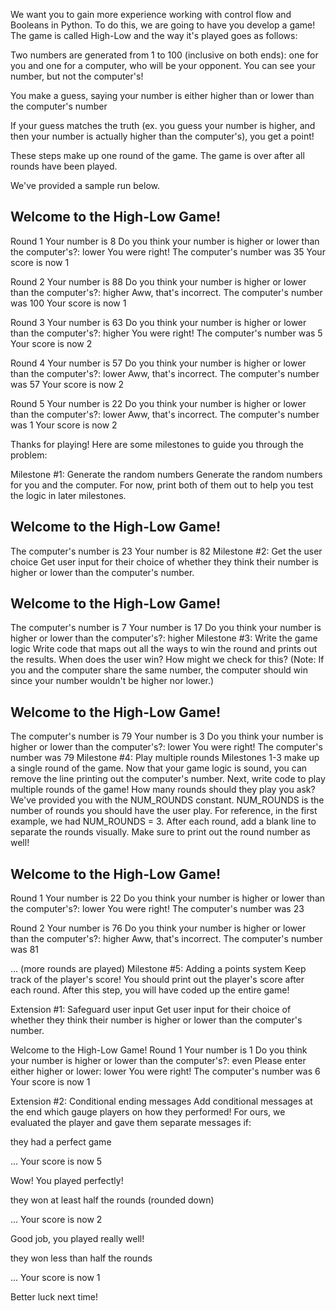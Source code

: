 We want you to gain more experience working with control flow and Booleans in Python. To do this, we are going to have you develop a game! The game is called High-Low and the way it's played goes as follows:

Two numbers are generated from 1 to 100 (inclusive on both ends): one for you and one for a computer, who will be your opponent. You can see your number, but not the computer's!

You make a guess, saying your number is either higher than or lower than the computer's number

If your guess matches the truth (ex. you guess your number is higher, and then your number is actually higher than the computer's), you get a point!

These steps make up one round of the game. The game is over after all rounds have been played.

We've provided a sample run below.

## Welcome to the High-Low Game!

Round 1
Your number is 8
Do you think your number is higher or lower than the computer's?: lower
You were right! The computer's number was 35
Your score is now 1

Round 2
Your number is 88
Do you think your number is higher or lower than the computer's?: higher
Aww, that's incorrect. The computer's number was 100
Your score is now 1

Round 3
Your number is 63
Do you think your number is higher or lower than the computer's?: higher
You were right! The computer's number was 5
Your score is now 2

Round 4
Your number is 57
Do you think your number is higher or lower than the computer's?: lower
Aww, that's incorrect. The computer's number was 57
Your score is now 2

Round 5
Your number is 22
Do you think your number is higher or lower than the computer's?: lower
Aww, that's incorrect. The computer's number was 1
Your score is now 2

Thanks for playing!
Here are some milestones to guide you through the problem:

Milestone #1: Generate the random numbers
Generate the random numbers for you and the computer. For now, print both of them out to help you test the logic in later milestones.

## Welcome to the High-Low Game!

The computer's number is 23
Your number is 82
Milestone #2: Get the user choice
Get user input for their choice of whether they think their number is higher or lower than the computer's number.

## Welcome to the High-Low Game!

The computer's number is 7
Your number is 17
Do you think your number is higher or lower than the computer's?: higher
Milestone #3: Write the game logic
Write code that maps out all the ways to win the round and prints out the results. When does the user win? How might we check for this? (Note: If you and the computer share the same number, the computer should win since your number wouldn't be higher nor lower.)

## Welcome to the High-Low Game!

The computer's number is 79
Your number is 3
Do you think your number is higher or lower than the computer's?: lower
You were right! The computer's number was 79
Milestone #4: Play multiple rounds
Milestones 1-3 make up a single round of the game. Now that your game logic is sound, you can remove the line printing out the computer's number. Next, write code to play multiple rounds of the game! How many rounds should they play you ask? We've provided you with the NUM_ROUNDS constant. NUM_ROUNDS is the number of rounds you should have the user play. For reference, in the first example, we had NUM_ROUNDS = 3. After each round, add a blank line to separate the rounds visually. Make sure to print out the round number as well!

## Welcome to the High-Low Game!

Round 1
Your number is 22
Do you think your number is higher or lower than the computer's?: lower
You were right! The computer's number was 23

Round 2
Your number is 76
Do you think your number is higher or lower than the computer's?: higher
Aww, that's incorrect. The computer's number was 81

... (more rounds are played)
Milestone #5: Adding a points system
Keep track of the player's score! You should print out the player's score after each round. After this step, you will have coded up the entire game!

Extension #1: Safeguard user input
Get user input for their choice of whether they think their number is higher or lower than the computer's number.

Welcome to the High-Low Game!
Round 1 Your number is 1 Do you think your number is higher or lower than the computer's?: even Please enter either higher or lower: lower You were right! The computer's number was 6 Your score is now 1

Extension #2: Conditional ending messages
Add conditional messages at the end which gauge players on how they performed! For ours, we evaluated the player and gave them separate messages if:

they had a perfect game

... Your score is now 5

Wow! You played perfectly!

they won at least half the rounds (rounded down)

... Your score is now 2

Good job, you played really well!

they won less than half the rounds

... Your score is now 1

Better luck next time!

